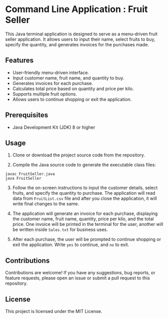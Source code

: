 # Command Line Application : Fruit Seller

This Java terminal application is designed to serve as a menu-driven fruit seller application. It allows users to input their name, select fruits to buy, specify the quantity, and generates invoices for the purchases made.

## Features

- User-friendly menu-driven interface.
- Input customer name, fruit name, and quantity to buy.
- Generates invoices for each purchase.
- Calculates total price based on quantity and price per kilo.
- Supports multiple fruit options.
- Allows users to continue shopping or exit the application.

## Prerequisites

- Java Development Kit (JDK) 8 or higher

## Usage

1. Clone or download the project source code from the repository.

2. Compile the Java source code to generate the executable class files:

```shell
javac FruitSeller.java
java FruitSeller
```
3. Follow the on-screen instructions to input the customer details, select fruits, and specify the quantity to purchase. The application will read data from `FruitList.csv` file and after you close the application, it will write final changes to the same.

4. The application will generate an invoice for each purchase, displaying the customer name, fruit name, quantity, price per kilo, and the total price. One invoice will be printed in the terminal for the user, another will be written inside `Sales.txt` for business uses.

5. After each purchase, the user will be prompted to continue shopping or exit the application. Write `yes` to continue, and `no` to exit.

## Contributions

Contributions are welcome! If you have any suggestions, bug reports, or feature requests, please open an issue or submit a pull request to this repository.

## License

This project is licensed under the MIT License.